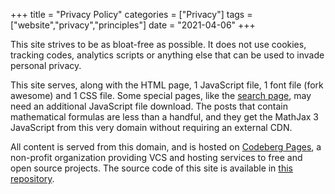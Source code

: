 +++
title = "Privacy Policy"
categories = ["Privacy"]
tags = ["website","privacy","principles"]
date = "2021-04-06"
+++

This site strives to be as bloat-free as possible. It does not use cookies, tracking codes, analytics scripts or anything else that can be used to invade personal privacy. 

This site serves, along with the HTML page, 1 JavaScript file, 1 font file (fork awesome) and 1 CSS file. Some special pages, like the [search page](/search), may need an additional JavaScript file download. The posts that contain mathematical formulas are less than a handful, and they get the MathJax 3 JavaScript from this very domain without requiring an external CDN.

All content is served from this domain, and is hosted on [Codeberg Pages](https://codeberg.org), a non-profit organization providing VCS and hosting services to free and open source projects. The source code of this site is available in [this repository](https://codeberg.org/langurmonkey/website-source).

